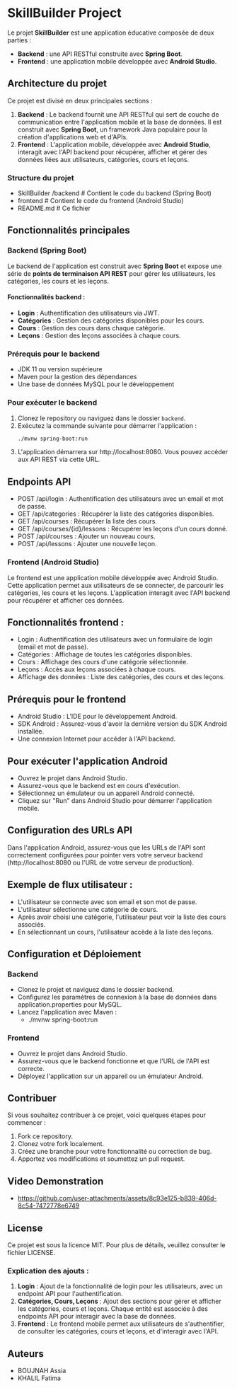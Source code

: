 # SkillBuilder Project

Le projet **SkillBuilder** est une application éducative composée de deux parties :
- **Backend** : une API RESTful construite avec **Spring Boot**.
- **Frontend** : une application mobile développée avec **Android Studio**.

## Architecture du projet

Ce projet est divisé en deux principales sections :
1. **Backend** : Le backend fournit une API RESTful qui sert de couche de communication entre l'application mobile et la base de données. Il est construit avec **Spring Boot**, un framework Java populaire pour la création d'applications web et d'APIs.
2. **Frontend** : L'application mobile, développée avec **Android Studio**, interagit avec l'API backend pour récupérer, afficher et gérer des données liées aux utilisateurs, catégories, cours et leçons.

### Structure du projet
 - SkillBuilder /backend # Contient le code du backend (Spring Boot)
 - frontend # Contient le code du frontend (Android Studio) 
 - README.md # Ce fichier

## Fonctionnalités principales

### Backend (Spring Boot)

Le backend de l'application est construit avec **Spring Boot** et expose une série de **points de terminaison API REST** pour gérer les utilisateurs, les catégories, les cours et les leçons.

#### Fonctionnalités backend :
- **Login** : Authentification des utilisateurs via JWT.
- **Catégories** : Gestion des catégories disponibles pour les cours.
- **Cours** : Gestion des cours dans chaque catégorie.
- **Leçons** : Gestion des leçons associées à chaque cours.

### Prérequis pour le backend

- JDK 11 ou version supérieure
- Maven pour la gestion des dépendances
- Une base de données MySQL pour le développement

### Pour exécuter le backend

1. Clonez le repository ou naviguez dans le dossier `backend`.
2. Exécutez la commande suivante pour démarrer l'application :
   ```bash
   ./mvnw spring-boot:run
3. L'application démarrera sur http://localhost:8080. Vous pouvez accéder aux API REST via cette URL.
## Endpoints API
 - POST /api/login : Authentification des utilisateurs avec un email et mot de passe.
 - GET /api/categories : Récupérer la liste des catégories disponibles.
 - GET /api/courses : Récupérer la liste des cours.
 - GET /api/courses/{id}/lessons : Récupérer les leçons d'un cours donné.
 - POST /api/courses : Ajouter un nouveau cours.
 - POST /api/lessons : Ajouter une nouvelle leçon.
### Frontend (Android Studio)
 Le frontend est une application mobile développée avec Android Studio. Cette application permet aux utilisateurs de se connecter, de parcourir les catégories, les cours et les leçons. L'application interagit avec l'API backend pour récupérer et afficher ces données.

## Fonctionnalités frontend :
 - Login : Authentification des utilisateurs avec un formulaire de login (email et mot de passe).
 - Catégories : Affichage de toutes les catégories disponibles.
 - Cours : Affichage des cours d'une catégorie sélectionnée.
 - Leçons : Accès aux leçons associées à chaque cours.
 - Affichage des données : Liste des catégories, des cours et des leçons.
## Prérequis pour le frontend
 - Android Studio : L'IDE pour le développement Android.
 - SDK Android : Assurez-vous d'avoir la dernière version du SDK Android installée.
 - Une connexion Internet pour accéder à l'API backend.
## Pour exécuter l'application Android
 - Ouvrez le projet dans Android Studio.
 - Assurez-vous que le backend est en cours d'exécution.
 - Sélectionnez un émulateur ou un appareil Android connecté.
 - Cliquez sur "Run" dans Android Studio pour démarrer l'application mobile.
## Configuration des URLs API
 Dans l'application Android, assurez-vous que les URLs de l'API sont correctement configurées pour pointer vers votre serveur backend (http://localhost:8080 ou l'URL de votre serveur de production).

## Exemple de flux utilisateur :
 - L'utilisateur se connecte avec son email et son mot de passe.
 - L'utilisateur sélectionne une catégorie de cours.
 - Après avoir choisi une catégorie, l'utilisateur peut voir la liste des cours associés.
 - En sélectionnant un cours, l'utilisateur accède à la liste des leçons.
## Configuration et Déploiement
### Backend
 - Clonez le projet et naviguez dans le dossier backend.
 - Configurez les paramètres de connexion à la base de données dans application.properties pour MySQL.
 - Lancez l'application avec Maven :
    - ./mvnw spring-boot:run
### Frontend
 - Ouvrez le projet dans Android Studio.
 - Assurez-vous que le backend fonctionne et que l'URL de l'API est correcte.
 - Déployez l'application sur un appareil ou un émulateur Android.
## Contribuer
 Si vous souhaitez contribuer à ce projet, voici quelques étapes pour commencer :
 1. Fork ce repository.
 2. Clonez votre fork localement.
 3. Créez une branche pour votre fonctionnalité ou correction de bug.
 4. Apportez vos modifications et soumettez un pull request.
## Video Demonstration
 - https://github.com/user-attachments/assets/8c93e125-b839-406d-8c54-7472778e6749

## License
Ce projet est sous la licence MIT. Pour plus de détails, veuillez consulter le fichier LICENSE.

### Explication des ajouts :
1. **Login** : Ajout de la fonctionnalité de login pour les utilisateurs, avec un endpoint API pour l'authentification.
2. **Catégories, Cours, Leçons** : Ajout des sections pour gérer et afficher les catégories, cours et leçons. Chaque entité est associée à des endpoints API pour interagir avec la base de données.
3. **Frontend** : Le frontend mobile permet aux utilisateurs de s'authentifier, de consulter les catégories, cours et leçons, et d'interagir avec l'API.
## Auteurs
 - BOUJNAH Assia
 - KHALIL Fatima




